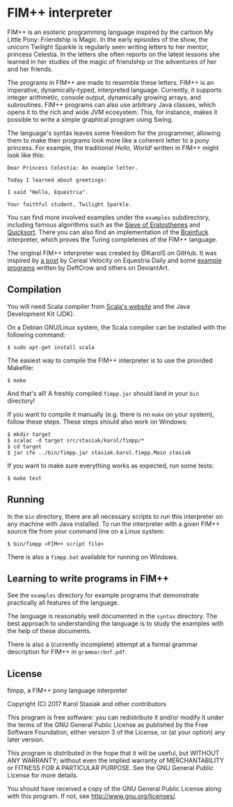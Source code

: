 # FIM++ interpreter

FIM++ is an esoteric programming language inspired by the cartoon My Little
Pony: Friendship is Magic. In the early episodes of the show, the unicorn
Twilight Sparkle is regularly seen writing letters to her mentor, princess
Celestia. In the letters she often reports on the latest lessons she learned in
her studies of the magic of friendship or the adventures of her and her friends.

The programs in FIM++ are made to resemble these letters. FIM++ is an
imperative, dynamically-typed, interpreted language. Currently, it supports
integer arithmetic, console output, dynamically growing arrays, and
subroutines. FIM++ programs can also use arbitrary Java classes, which opens it
to the rich and wide JVM ecosystem. This, for instance, makes it possible to
write a simple graphical program using Swing.

The language's syntax leaves some freedom for the programmer, allowing them to
make their programs look more like a coherent letter to a pony princess. For
example, the traditional *Hello, World!* written in FIM++ might look like this:

    Dear Princess Celestia: An example letter.

    Today I learned about greetings:

    I said "Hello, Equestria".

    Your faithful student, Twilight Sparkle.

You can find more involved examples under the `examples` subdirectory,
including famous algorithms such as the [Sieve of Eratosthenes][1] and [Quicksort][2].
There you can also find an implementation of the [Brainfuck][3] interpreter,
which proves the Turing completenes of the FIM++ language.

[1]: https://en.wikipedia.org/wiki/Sieve_of_Eratosthenes
[2]: https://en.wikipedia.org/wiki/Quicksort
[3]: https://en.wikipedia.org/wiki/Brainfuck

The original FIM++ interpreter was created by @KarolS on GitHub. It was
inspired by [a post][4] by Cereal Velocity on Equestria Daily and some
[example programs][5] written by DeftCrow and others on DeviantArt.

[4]: http://www.equestriadaily.com/2012/10/editorial-fim-pony-programming-language.html
[5]: http://deftcrow.deviantart.com/art/FiM-Programming-Hello-World-99-Jugs-of-Cider-330736334

## Compilation

You will need Scala compiler from [Scala's website][6] and the Java Development
Kit (JDK).

[6]: http://www.scala-lang.org/downloads

On a Debian GNU/Linux system, the Scala compiler can be installed with the
following command:

    $ sudo apt-get install scala

The easiest way to compile the FIM++ interpreter is to use the provided
Makefile:

    $ make

And that's all! A freshly compiled `fimpp.jar` should land in your `bin`
directory!

If you want to compile it manually (e.g. there is no `make` on your system),
follow these steps. These steps should also work on Windows:

    $ mkdir target
    $ scalac -d target src/stasiak/karol/fimpp/*
    $ cd target
    $ jar cfe ../bin/fimpp.jar stasiak.karol.fimpp.Main stasiak

If you want to make sure everything works as expected, run some tests:

    $ make test

## Running

In the `bin` directory, there are all necessary scripts to run this interpreter
on any machine with Java installed. To run the interpreter with a given FIM++
source file from your command line on a Linux system:

    $ bin/fimpp <FIM++ script file>

There is also a `fimpp.bat` available for running on Windows.

## Learning to write programs in FIM++

See the `examples` directory for example programs that demonstrate practically
all features of the language.

The language is reasonably well documented in the `syntax` directory. The best
approach to understanding the language is to study the examples with the help
of these documents.

There is also a (currently incomplete) attempt at a formal grammar
description for FIM++ in `grammar/bnf.pdf`.

## License

fimpp, a FIM++ pony language interpreter

Copyright (C) 2017 Karol Stasiak and other contributors

This program is free software: you can redistribute it and/or modify
it under the terms of the GNU General Public License as published by
the Free Software Foundation, either version 3 of the License, or
(at your option) any later version.

This program is distributed in the hope that it will be useful,
but WITHOUT ANY WARRANTY; without even the implied warranty of
MERCHANTABILITY or FITNESS FOR A PARTICULAR PURPOSE.  See the
GNU General Public License for more details.

You should have received a copy of the GNU General Public License
along with this program.  If not, see <http://www.gnu.org/licenses/>.
